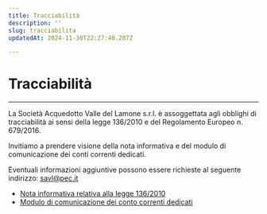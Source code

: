 ```yaml
---
title: Tracciabilità
description: ''
slug: tracciabilita
updatedAt: 2024-11-30T22:27:40.287Z

---
```

# Tracciabilità

***

La Società Acquedotto Valle del Lamone s.r.l. è assoggettata agli obblighi di tracciabilità ai sensi della legge 136/2010 e del Regolamento Europeo n. 679/2016.

Invitiamo a prendere visione della nota informativa e del modulo di comunicazione dei conti correnti dedicati.

Eventuali informazioni aggiuntive possono essere richieste al seguente indirizzo: <savl@pec.it>



* [Nota informativa relativa alla legge 136/2010](https://www.savlmarradi.it/api/documenti/45)
* [Modulo di comunicazione dei conto correnti dedicati](https://www.savlmarradi.it/api/documenti/44)


